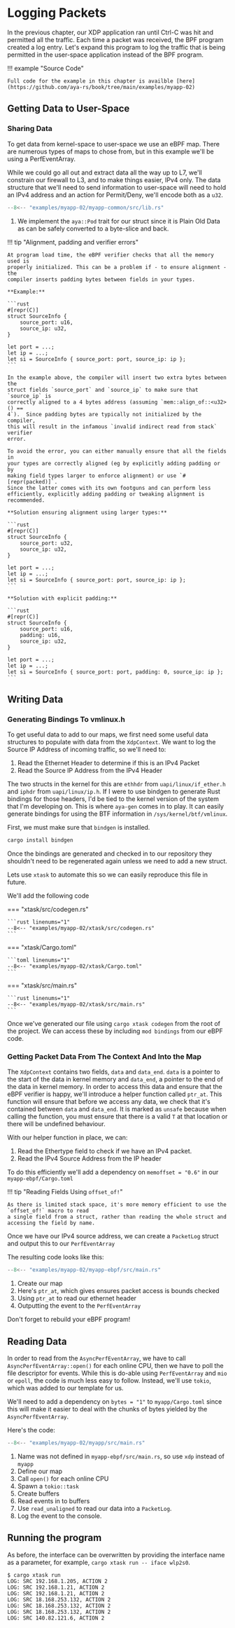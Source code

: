 # Logging Packets

In the previous chapter, our XDP application ran until Ctrl-C was hit and permitted all the traffic.
Each time a packet was received, the BPF program created a log entry.
Let's expand this program to log the traffic that is being permitted in the user-space application instead of the BPF program.

!!! example "Source Code"

    Full code for the example in this chapter is availble [here](https://github.com/aya-rs/book/tree/main/examples/myapp-02)

## Getting Data to User-Space

### Sharing Data

To get data from kernel-space to user-space we use an eBPF map. There are numerous types of maps to chose from, but in this example we'll be using a PerfEventArray.

While we could go all out and extract data all the way up to L7, we'll constrain our firewall to L3, and to make things easier, IPv4 only.
The data structure that we'll need to send information to user-space will need to hold an IPv4 address and an action for Permit/Deny, we'll encode both as a `u32`.

```rust linenums="1" title="myapp-common/src/lib.rs"
--8<-- "examples/myapp-02/myapp-common/src/lib.rs"
```

1. We implement the `aya::Pod` trait for our struct since it is Plain Old Data as can be safely converted to a byte-slice and back.

!!! tip "Alignment, padding and verifier errors"

    At program load time, the eBPF verifier checks that all the memory used is
    properly initialized. This can be a problem if - to ensure alignment - the
    compiler inserts padding bytes between fields in your types.

    **Example:**

    ```rust
    #[repr(C)]
    struct SourceInfo {
        source_port: u16,
        source_ip: u32,
    }

    let port = ...;
    let ip = ...;
    let si = SourceInfo { source_port: port, source_ip: ip };
    ```

    In the example above, the compiler will insert two extra bytes between the
    struct fields `source_port` and `source_ip` to make sure that `source_ip` is
    correctly aligned to a 4 bytes address (assuming `mem::align_of::<u32>() ==
    4`).  Since padding bytes are typically not initialized by the compiler,
    this will result in the infamous `invalid indirect read from stack` verifier
    error.

    To avoid the error, you can either manually ensure that all the fields in
    your types are correctly aligned (eg by explicitly adding padding or by
    making field types larger to enforce alignment) or use `#[repr(packed)]`.
    Since the latter comes with its own footguns and can perform less
    efficiently, explicitly adding padding or tweaking alignment is recommended.

    **Solution ensuring alignment using larger types:**

    ```rust
    #[repr(C)]
    struct SourceInfo {
        source_port: u32,
        source_ip: u32,
    }

    let port = ...;
    let ip = ...;
    let si = SourceInfo { source_port: port, source_ip: ip };
    ```

    **Solution with explicit padding:**

    ```rust
    #[repr(C)]
    struct SourceInfo {
        source_port: u16,
        padding: u16,
        source_ip: u32,
    }

    let port = ...;
    let ip = ...;
    let si = SourceInfo { source_port: port, padding: 0, source_ip: ip };
    ```

## Writing Data

### Generating Bindings To vmlinux.h

To get useful data to add to our maps, we first need some useful data structures to populate with data from the `XdpContext`.
We want to log the Source IP Address of incoming traffic, so we'll need to:

1. Read the Ethernet Header to determine if this is an IPv4 Packet
1. Read the Source IP Address from the IPv4 Header

The two structs in the kernel for this are `ethhdr` from `uapi/linux/if_ether.h` and `iphdr` from `uapi/linux/ip.h`.
If I were to use bindgen to generate Rust bindings for those headers, I'd be tied to the kernel version of the system that I'm developing on.
This is where `aya-gen` comes in to play. It can easily generate bindings for using the BTF information in `/sys/kernel/btf/vmlinux`.

First, we must make sure that `bindgen` is installed.
```sh
cargo install bindgen
```

Once the bindings are generated and checked in to our repository they shouldn't need to be regenerated again unless we need to add a new struct.

Lets use `xtask` to automate this so we can easily reproduce this file in future.

We'll add the following code

=== "xtask/src/codegen.rs"

    ```rust linenums="1"
    --8<-- "examples/myapp-02/xtask/src/codegen.rs"
    ```

=== "xtask/Cargo.toml"

    ```toml linenums="1"
    --8<-- "examples/myapp-02/xtask/Cargo.toml"
    ```

=== "xtask/src/main.rs"

    ```rust linenums="1"
    --8<-- "examples/myapp-02/xtask/src/main.rs"
    ```

Once we've generated our file using `cargo xtask codegen` from the root of the project.
We can access these by including `mod bindings` from our eBPF code.

### Getting Packet Data From The Context And Into the Map

The `XdpContext` contains two fields, `data` and `data_end`.
`data` is a pointer to the start of the data in kernel memory and `data_end`, a pointer to the end of the data in kernel memory. In order to access this data and ensure that the eBPF verifier is happy, we'll introduce a helper function called `ptr_at`. This function will ensure that before we access any data, we check that it's contained between `data` and `data_end`. It is marked as `unsafe` because when calling the function, you must ensure that there is a valid `T` at that location or there will be undefined behaviour.

With our helper function in place, we can:

1. Read the Ethertype field to check if we have an IPv4 packet.
1. Read the IPv4 Source Address from the IP header

To do this efficiently we'll add a dependency on `memoffset = "0.6"` in our `myapp-ebpf/Cargo.toml`

!!! tip "Reading Fields Using `offset_of!`"

    As there is limited stack space, it's more memory efficient to use the `offset_of!` macro to read
    a single field from a struct, rather than reading the whole struct and accessing the field by name.

Once we have our IPv4 source address, we can create a `PacketLog` struct and output this to our `PerfEventArray`

The resulting code looks like this:

```rust linenums="1" title="myapp-ebpf/src/main.rs"
--8<-- "examples/myapp-02/myapp-ebpf/src/main.rs"
```

1. Create our map
2. Here's `ptr_at`, which gives ensures packet access is bounds checked
3. Using `ptr_at` to read our ethernet header
4. Outputting the event to the `PerfEventArray`

Don't forget to rebuild your eBPF program!

## Reading Data

In order to read from the `AsyncPerfEventArray`, we have to call `AsyncPerfEventArray::open()` for each online CPU, then we have to poll the file descriptor for events.
While this is do-able using `PerfEventArray` and `mio` or `epoll`, the code is much less easy to follow. Instead, we'll use `tokio`, which was added to our template for us.

We'll need to add a dependency on `bytes = "1"` to `myapp/Cargo.toml` since this will make it easier
to deal with the chunks of bytes yielded by the `AsyncPerfEventArray`.

Here's the code:

```rust linenums="1" title="myapp/src/main.rs"
--8<-- "examples/myapp-02/myapp/src/main.rs"
```

1. Name was not defined in `myapp-ebpf/src/main.rs`, so use `xdp` instead of `myapp`
2. Define our map
3. Call `open()` for each online CPU
4. Spawn a `tokio::task`
5. Create buffers
6. Read events in to buffers
7. Use `read_unaligned` to read our data into a `PacketLog`.
8. Log the event to the console.

## Running the program

As before, the interface can be overwritten by providing the interface name as a parameter, for example, `cargo xtask run -- iface wlp2s0`.

```console
$ cargo xtask run
LOG: SRC 192.168.1.205, ACTION 2
LOG: SRC 192.168.1.21, ACTION 2
LOG: SRC 192.168.1.21, ACTION 2
LOG: SRC 18.168.253.132, ACTION 2
LOG: SRC 18.168.253.132, ACTION 2
LOG: SRC 18.168.253.132, ACTION 2
LOG: SRC 140.82.121.6, ACTION 2
```
